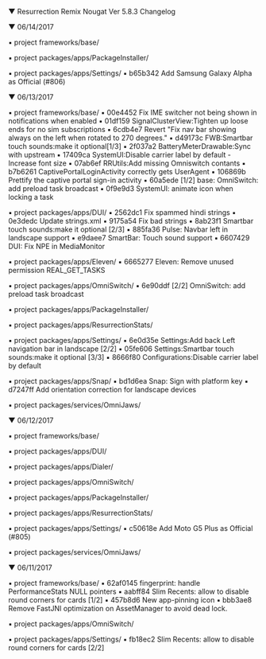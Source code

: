 
 ▼ Resurrection Remix Nougat Ver 5.8.3 Changelog


▼ 06/14/2017


 ▪ project frameworks/base/

 ▪ project packages/apps/PackageInstaller/

 ▪ project packages/apps/Settings/
 ▪ b65b342 Add Samsung Galaxy Alpha as Official (#806)

 ▼ 06/13/2017


 ▪ project frameworks/base/
 ▪ 00e4452 Fix IME switcher not being shown in notifications when enabled
 ▪ 01df159 SignalClusterView:Tighten up loose ends for no sim subscriptions
 ▪ 6cdb4e7 Revert "Fix nav bar showing always on the left when rotated to 270 degrees."
 ▪ d49173c FWB:Smartbar touch sounds:make it optional[1/3]
 ▪ 2f037a2 BatteryMeterDrawable:Sync with upstream
 ▪ 17409ca SystemUI:Disable carrier label by default - Increase font size
 ▪ 07ab6ef RRUtils:Add missing Omniswitch contants
 ▪ b7b6261 CaptivePortalLoginActivity correctly gets UserAgent
 ▪ 106869b Prettify the captive portal sign-in activity
 ▪ 60a5ede [1/2] base: OmniSwitch: add preload task broadcast
 ▪ 0f9e9d3 SystemUI: animate icon when locking a task

 ▪ project packages/apps/DUI/
 ▪ 2562dc1 Fix spammed hindi strings
 ▪ 0e3dedc Update strings.xml
 ▪ 9175a54 Fix bad strings
 ▪ 8ab23f1 Smartbar touch sounds:make it optional [2/3]
 ▪ 885fa36 Pulse: Navbar left in landscape support
 ▪ e9daee7 SmartBar: Touch sound support
 ▪ 6607429 DUI: Fix NPE in MediaMonitor

 ▪ project packages/apps/Eleven/
 ▪ 6665277 Eleven: Remove unused permission REAL_GET_TASKS

 ▪ project packages/apps/OmniSwitch/
 ▪ 6e90ddf [2/2] OmniSwitch: add preload task broadcast

 ▪ project packages/apps/PackageInstaller/

 ▪ project packages/apps/ResurrectionStats/

 ▪ project packages/apps/Settings/
 ▪ 6e0d35e Settings:Add back Left navigation bar in landscape [2/2]
 ▪ 05fe606 Settings:Smartbar touch sounds:make it optional [3/3]
 ▪ 8666f80 Configurations:Disable carrier label by default

 ▪ project packages/apps/Snap/
 ▪ bd1d6ea Snap: Sign with platform key
 ▪ d7247ff Add orientation correction for landscape devices

 ▪ project packages/services/OmniJaws/

 ▼ 06/12/2017


 ▪ project frameworks/base/

 ▪ project packages/apps/DUI/

 ▪ project packages/apps/Dialer/

 ▪ project packages/apps/OmniSwitch/

 ▪ project packages/apps/PackageInstaller/

 ▪ project packages/apps/ResurrectionStats/

 ▪ project packages/apps/Settings/
 ▪ c50618e Add Moto G5 Plus as Official (#805)

 ▪ project packages/services/OmniJaws/

 ▼ 06/11/2017


 ▪ project frameworks/base/
 ▪ 62af0145 fingerprint: handle PerformanceStats NULL pointers
 ▪ aabff84 Slim Recents: allow to disable round corners for cards [1/2]
 ▪ 457b8d6 New app-pinning icon
 ▪ bbb3ae8 Remove FastJNI optimization on AssetManager to avoid dead lock.

 ▪ project packages/apps/OmniSwitch/

 ▪ project packages/apps/Settings/
 ▪ fb18ec2 Slim Recents: allow to disable round corners for cards [2/2]


